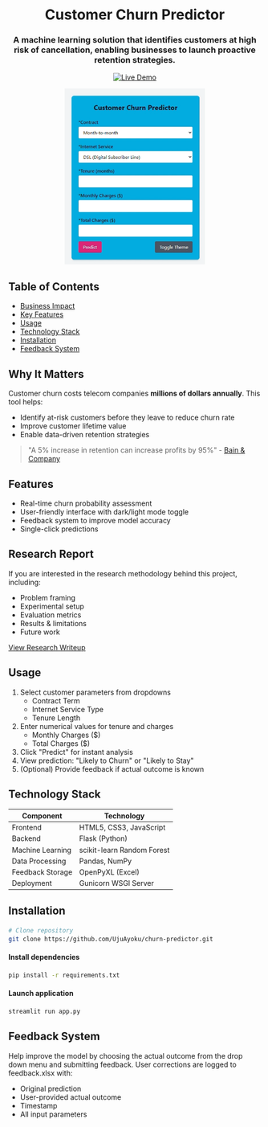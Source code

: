<a id="readme-top"></a>

<div align="center">
  <h1>Customer Churn Predictor</h1>
  <h3>A machine learning solution that identifies customers at high risk of cancellation, enabling businesses to launch proactive retention strategies.</h3>
  
[![Live Demo](https://img.shields.io/badge/Try-Live_Demo-green)]()

</div>
<p align="center">
  <img src="https://github.com/UjuAyoku/churn-predictor/blob/main/churn.PNG" alt="Logo" width="280">
</p>

## Table of Contents
- [Business Impact](#business-impact)
- [Key Features](#key-features)
- [Usage](#usage)
- [Technology Stack](#technology-stack)
- [Installation](#installation)
- [Feedback System](#feedback-system)

<a id="business-impact"></a>
## Why It Matters  

Customer churn costs telecom companies **millions of dollars annually**. This tool helps:
- Identify at-risk customers before they leave to reduce churn rate  
- Improve customer lifetime value
- Enable data-driven retention strategies

> "A 5% increase in retention can increase profits by 95%" - [Bain & Company](https://www.bain.com/insights/retaining-customers-is-the-real-challenge/)

<a id="key-features"></a>
## Features
- Real-time churn probability assessment
- User-friendly interface with dark/light mode toggle
- Feedback system to improve model accuracy
- Single-click predictions

## Research Report
If you are interested in the research methodology behind this project, including:
- Problem framing
- Experimental setup
- Evaluation metrics
- Results & limitations
- Future work

[View Research Writeup](https://github.com/UjuAyoku/churn-predictor/blob/main/research-report.md)

<a id="usage"></a>
## Usage
1. Select customer parameters from dropdowns
   - Contract Term
   - Internet Service Type
   - Tenure Length
2. Enter numerical values for tenure and charges
   - Monthly Charges ($)
   - Total Charges ($)
3. Click "Predict" for instant analysis
4. View prediction: "Likely to Churn" or "Likely to Stay"
5. (Optional) Provide feedback if actual outcome is known


<a id="technology-stack"></a>
## Technology Stack
| Component | Technology |
|-----------|-------------|
| Frontend | HTML5, CSS3, JavaScript  |
| Backend | Flask (Python)  |
| Machine Learning | scikit-learn Random Forest |
| Data Processing | Pandas, NumPy |
| Feedback Storage | OpenPyXL (Excel) |
| Deployment | Gunicorn WSGI Server |

   
<a id="installation"></a>
## Installation  

```bash
# Clone repository
git clone https://github.com/UjuAyoku/churn-predictor.git
```
#### Install dependencies
```bash
pip install -r requirements.txt
```

#### Launch application
```bash
streamlit run app.py
```

<a id="feedback-system"></a>
## Feedback System
Help improve the model by choosing the actual outcome from the drop down menu and submitting feedback.
User corrections are logged to feedback.xlsx with:
- Original prediction
- User-provided actual outcome
- Timestamp
- All input parameters
